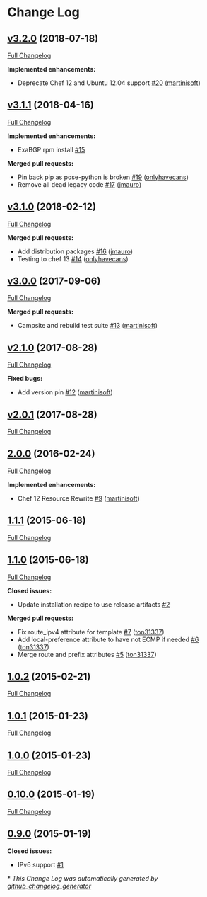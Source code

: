 # Change Log

## [v3.2.0](https://github.com/dnsimple/chef-exabgp/tree/v3.2.0) (2018-07-18)
[Full Changelog](https://github.com/dnsimple/chef-exabgp/compare/v3.1.1...v3.2.0)

**Implemented enhancements:**

- Deprecate Chef 12 and Ubuntu 12.04 support [\#20](https://github.com/dnsimple/chef-exabgp/pull/20) ([martinisoft](https://github.com/martinisoft))

## [v3.1.1](https://github.com/dnsimple/chef-exabgp/tree/v3.1.1) (2018-04-16)
[Full Changelog](https://github.com/dnsimple/chef-exabgp/compare/v3.1.0...v3.1.1)

**Implemented enhancements:**

- ExaBGP rpm install [\#15](https://github.com/dnsimple/chef-exabgp/issues/15)

**Merged pull requests:**

- Pin back pip as pose-python is broken [\#19](https://github.com/dnsimple/chef-exabgp/pull/19) ([onlyhavecans](https://github.com/onlyhavecans))
- Remove all dead legacy code [\#17](https://github.com/dnsimple/chef-exabgp/pull/17) ([jmauro](https://github.com/jmauro))

## [v3.1.0](https://github.com/dnsimple/chef-exabgp/tree/v3.1.0) (2018-02-12)
[Full Changelog](https://github.com/dnsimple/chef-exabgp/compare/v3.0.0...v3.1.0)

**Merged pull requests:**

- Add distribution packages [\#16](https://github.com/dnsimple/chef-exabgp/pull/16) ([jmauro](https://github.com/jmauro))
- Testing to chef 13 [\#14](https://github.com/dnsimple/chef-exabgp/pull/14) ([onlyhavecans](https://github.com/onlyhavecans))

## [v3.0.0](https://github.com/dnsimple/chef-exabgp/tree/v3.0.0) (2017-09-06)
[Full Changelog](https://github.com/dnsimple/chef-exabgp/compare/v2.1.0...v3.0.0)

**Merged pull requests:**

- Campsite and rebuild test suite [\#13](https://github.com/dnsimple/chef-exabgp/pull/13) ([martinisoft](https://github.com/martinisoft))

## [v2.1.0](https://github.com/dnsimple/chef-exabgp/tree/v2.1.0) (2017-08-28)
[Full Changelog](https://github.com/dnsimple/chef-exabgp/compare/v2.0.1...v2.1.0)

**Fixed bugs:**

- Add version pin [\#12](https://github.com/dnsimple/chef-exabgp/pull/12) ([martinisoft](https://github.com/martinisoft))

## [v2.0.1](https://github.com/dnsimple/chef-exabgp/tree/v2.0.1) (2017-08-28)
[Full Changelog](https://github.com/dnsimple/chef-exabgp/compare/2.0.0...v2.0.1)

## [2.0.0](https://github.com/dnsimple/chef-exabgp/tree/2.0.0) (2016-02-24)
[Full Changelog](https://github.com/dnsimple/chef-exabgp/compare/1.1.1...2.0.0)

**Implemented enhancements:**

- Chef 12 Resource Rewrite [\#9](https://github.com/dnsimple/chef-exabgp/pull/9) ([martinisoft](https://github.com/martinisoft))

## [1.1.1](https://github.com/dnsimple/chef-exabgp/tree/1.1.1) (2015-06-18)
[Full Changelog](https://github.com/dnsimple/chef-exabgp/compare/1.1.0...1.1.1)

## [1.1.0](https://github.com/dnsimple/chef-exabgp/tree/1.1.0) (2015-06-18)
[Full Changelog](https://github.com/dnsimple/chef-exabgp/compare/1.0.2...1.1.0)

**Closed issues:**

- Update installation recipe to use release artifacts [\#2](https://github.com/dnsimple/chef-exabgp/issues/2)

**Merged pull requests:**

- Fix route\_ipv4 attribute for template [\#7](https://github.com/dnsimple/chef-exabgp/pull/7) ([ton31337](https://github.com/ton31337))
- Add local-preference attribute to have not ECMP if needed [\#6](https://github.com/dnsimple/chef-exabgp/pull/6) ([ton31337](https://github.com/ton31337))
- Merge route and prefix attributes [\#5](https://github.com/dnsimple/chef-exabgp/pull/5) ([ton31337](https://github.com/ton31337))

## [1.0.2](https://github.com/dnsimple/chef-exabgp/tree/1.0.2) (2015-02-21)
[Full Changelog](https://github.com/dnsimple/chef-exabgp/compare/1.0.1...1.0.2)

## [1.0.1](https://github.com/dnsimple/chef-exabgp/tree/1.0.1) (2015-01-23)
[Full Changelog](https://github.com/dnsimple/chef-exabgp/compare/1.0.0...1.0.1)

## [1.0.0](https://github.com/dnsimple/chef-exabgp/tree/1.0.0) (2015-01-23)
[Full Changelog](https://github.com/dnsimple/chef-exabgp/compare/0.10.0...1.0.0)

## [0.10.0](https://github.com/dnsimple/chef-exabgp/tree/0.10.0) (2015-01-19)
[Full Changelog](https://github.com/dnsimple/chef-exabgp/compare/0.9.0...0.10.0)

## [0.9.0](https://github.com/dnsimple/chef-exabgp/tree/0.9.0) (2015-01-19)
**Closed issues:**

- IPv6 support [\#1](https://github.com/dnsimple/chef-exabgp/issues/1)



\* *This Change Log was automatically generated by [github_changelog_generator](https://github.com/skywinder/Github-Changelog-Generator)*